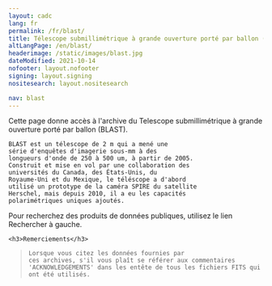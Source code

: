 ```yaml
---
layout: cadc
lang: fr
permalink: /fr/blast/
title: Télescope submillimétrique à grande ouverture porté par ballon (BLAST)
altLangPage: /en/blast/
headerimage: /static/images/blast.jpg
dateModified: 2021-10-14
nofooter: layout.nofooter
signing: layout.signing
nositesearch: layout.nositesearch

nav: blast
---
```


<p>
    Cette page donne accès à l'archive du Telescope submillimétrique à grande ouverture porté par ballon (BLAST).
  
</p>

<p>
  
    BLAST est un télescope de 2 m qui a mené une
    série d'enquêtes d'imagerie sous-mm à des
    longueurs d'onde de 250 à 500 um, à partir de 2005.
    Construit et mise en vol par une collaboration des
    universités du Canada, des États-Unis, du
    Royaume-Uni et du Mexique, le téléscope a d'abord
    utilisé un prototype de la caméra SPIRE du satellite
    Herschel, mais depuis 2010, il a eu les capacités
    polarimétriques uniques ajoutés.

</p>

<p>
    Pour recherchez des produits de données publiques, utilisez le lien Rechercher à gauche.    
  
</p>

<div class="about_text">

    <h3>Remerciements</h3> 


<blockquote>
  
    Lorsque vous citez les données fournies par
    ces archives, s'il vous plaît se référer aux commentaires
    'ACKNOWLEDGEMENTS' dans les entête de tous les fichiers FITS qui
    ont été utilisés.
  
</blockquote>
</div>